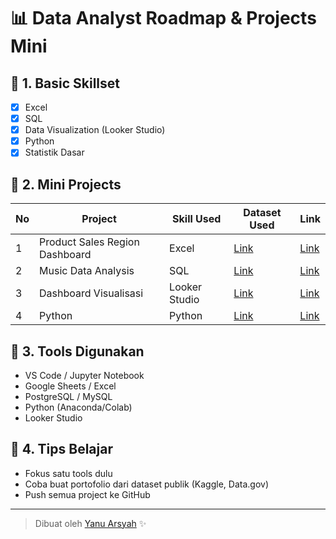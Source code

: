 # 📊 Data Analyst Roadmap & Projects Mini

## 🔰 1. Basic Skillset
- [x] Excel
- [x] SQL
- [x] Data Visualization (Looker Studio)
- [x] Python
- [x] Statistik Dasar

## 🧪 2. Mini Projects
| No | Project | Skill Used | Dataset Used | Link |
|----|---------|------------|--------------|------|
| 1 | Product Sales Region Dashboard | Excel | [Link](https://excelx.com/practice-data/sales-retail/) | [Link](https://github.com/yanuarsyah/Product-Sales-Region-Dashboard-Data-Analyst-) |
| 2 | Music Data Analysis | SQL | [Link](https://www.kaggle.com/datasets/rohitgrewal/spotify-youtube-data/data) | [Link](https://github.com/yanuarsyah/Music-Data-Analyst) |
| 3 | Dashboard Visualisasi | Looker Studio | [Link](#) | [Link](#) |
| 4 | Python | Python | [Link](#) | [Link](#) |

## 🔧 3. Tools Digunakan
- VS Code / Jupyter Notebook
- Google Sheets / Excel
- PostgreSQL / MySQL
- Python (Anaconda/Colab)
- Looker Studio

## 🧠 4. Tips Belajar
- Fokus satu tools dulu
- Coba buat portofolio dari dataset publik (Kaggle, Data.gov)
- Push semua project ke GitHub

---

> Dibuat oleh [Yanu Arsyah](https://github.com/YanuArsyah) ✨
